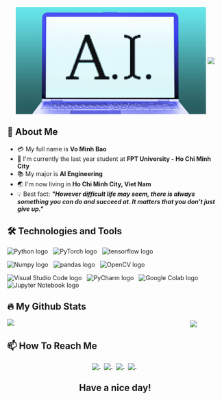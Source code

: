 
<div align="center">
  <img align="center" height="250px" src="https://github.com/minhbao1705/minhbao1705/blob/c9c5bbe62606a207bcd8cd7a75c8a9b1f787f061/1628624506614.gif" />
  <img align="center" height="250px" src="https://user-images.githubusercontent.com/73085770/190730412-f5a40d94-37c0-4418-bc7d-7932796953db.gif" />
</div>


## 👋 About Me
- :credit_card: My full name is **Vo Minh Bao**
- :school: I'm currently the last year student at **FPT University - Ho Chi Minh City**
- :books: My major is **AI Engineering**
- :earth_asia: I'm now living in **Ho Chi Minh City, Viet Nam**
- :bulb: Best fact: ***"However difficult life may seem, there is always something you can do and succeed at. It matters that you don't just give up."*** 


## 🛠 Technologies and Tools
<!-- LANGUAGES -->
  <span><img src="https://img.shields.io/badge/Python-F8F8FF?logo=PYTHON&logoColor=306998" alt="Python logo" title="Python" height="25" /></span>
  &nbsp;
  <span><img src="https://img.shields.io/badge/PyTorch-F8F8FF?logo=PyTorch&logoColor=EE4C2C" alt="PyTorch logo" title="PyTorch" height="25" /></span>
  &nbsp;
  <span><img src="https://img.shields.io/badge/TensorFlow-F8F8FF?logo=tensorflow&logoColor=FF6F00" alt="tensorflow logo" title="tensorflow" height="25" /></span>
  &nbsp;
  <!-- Library -->
  <span><img src="https://img.shields.io/badge/Numpy-F8F8FF?logo=NumPy&logoColor=013243" alt="Numpy logo" title="Numpy" height="25" /></span>
  &nbsp;
  <span><img src="https://img.shields.io/badge/Pandas-F8F8FF?logo=pandas&logoColor=150458" alt="pandas logo" title="pandas" height="25" /></span>
  &nbsp;
  <span><img src="https://img.shields.io/badge/OpenCV-F8F8FF?logo=OpenCV&logoColor=5C3EE8" alt="OpenCV logo" title="OpenCV" height="25" /></span>
  &nbsp;
<!-- IDE Tools -->
  <span><img src="https://img.shields.io/badge/Visual Studio Code-F8F8FF?logo=Visual Studio Code&logoColor=007ACC" alt="Visual Studio Code logo" title="Visual Studio     Code" height="25" /></span>
  &nbsp;
  <span><img src="https://img.shields.io/badge/PyCharm-F8F8FF?logo=PyCharm&logoColor=000000" alt="PyCharm logo" title="PyCharm" height="25" /></span>
  &nbsp;
  <span><img src="https://img.shields.io/badge/Google Colab-F8F8FF?logo=Google Colab&logoColor=F9AB00" alt="Google Colab logo" title="Google Colab" height="25" />   </span>
  &nbsp;
  <span><img src="https://img.shields.io/badge/Jupyter Notebook-F8F8FF?logo=Jupyter&logoColor=#F37626" alt="Jupyter Notebook logo" title="Jupyter Notebook" height="25" /></span>
  &nbsp;
  
</p>

## 🔥 My Github Stats
<!--https://github.com/anuraghazra/github-readme-stats-->
<div align=center>
  <div>
    <img width="366" align="left" src="https://github-readme-stats.vercel.app/api/top-langs/?username=minhbao1705&title_color=61dafb&text_color=ffffff&icon_color=61dafb&bg_color=20232a&langs_count=8&layout=compact&border_color=61dafb&hide_border=true" />
  </div>
  <div>
    <img align="center" width="434" src="https://github-readme-stats.vercel.app/api?username=minhbao1705&show_icons=true&theme=react&border_color=61dafb&hide_border=true" />
  </div>
</div>

## 📫 How To Reach Me
<div align="center">
  <a href="mailto:vo.minhbao9406@gmail.com" >
    <img align="center" width="40px" src="https://img.icons8.com/color/344/gmail--v1.png" />
  </a> &nbsp; 
  <a href="https://www.facebook.com/profile.php?id=100014231648871" >
    <img align="center" width="40px" src="https://img.icons8.com/fluency/344/facebook-new.png" />
  </a> &nbsp; 
  <a href="https://github.com/minhbao1705" >
    <img align="center" width="40px" src="https://img.icons8.com/fluency/344/github.png" />
  </a> &nbsp;
  <a href="https://www.linkedin.com/in/v%C3%B5-b%E1%BA%A3o-b49a15274/" >
    <img align="center" width="40px" src="https://img.icons8.com/fluency/344/linkedin.png" />
  </a> &nbsp; 
</div>

<h2 align="center">Have a nice day!</h2>


